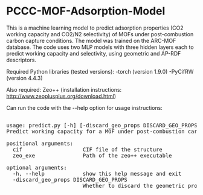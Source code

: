 # PCCC-MOF-Adsorption-Model
This is a machine learning model to predict adsorption properties (CO2 working capacity and CO2/N2 selectivity) of MOFs under post-combustion carbon capture conditions. The model was trained on the ARC-MOF database. The code uses two MLP models with three hidden layers each to predict working capacity and selectivity, using geometric and AP-RDF descriptors.

Required Python libraries (tested versions):
-torch (version 1.9.0)
-PyCifRW (version 4.4.3)

Also required: Zeo++ (installation instructions: http://www.zeoplusplus.org/download.html)

Can run the code with the --help option for usage instructions:

<pre>

usage: predict.py [-h] [-discard_geo_props DISCARD_GEO_PROPS] cif zeo_exe
Predict working capacity for a MOF under post-combustion carbon capture conditions

positional arguments:
  cif                   CIF file of the structure
  zeo_exe               Path of the zeo++ executable

optional arguments:
  -h, --help            show this help message and exit
  -discard_geo_props DISCARD_GEO_PROPS
                        Whether to discard the geometric properties. If false, they are written in the present directory.
 <pre>

